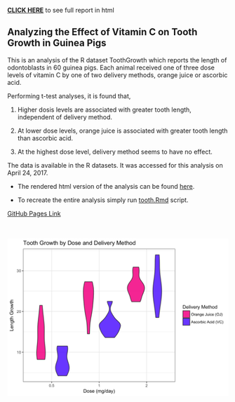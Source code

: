[**CLICK HERE**](https://reyvaz.github.io/Rs-ToothGrowth/tooth.html)
to see full report in html

## Analyzing the Effect of Vitamin C on Tooth Growth in Guinea Pigs

This is an analysis of the R dataset ToothGrowth which reports the length of odontoblasts in 60 guinea pigs. Each animal received one of three dose levels of vitamin C by one of two delivery methods, orange juice or ascorbic acid.

Performing t-test analyses, it is found that,

1. Higher dosis levels are associated with greater tooth length, independent of delivery method.  

2. At lower dose levels, orange juice is associated with greater tooth length than ascorbic acid.   

3. At the highest dose level, delivery method seems to have no effect.   

The data is available in the R datasets. It was accessed for this analysis on April 24, 2017. 

* The rendered html version of the analysis can be found [here](https://reyvaz.github.io/Rs-ToothGrowth/tooth.html).   

* To recreate the entire analysis simply run [tooth.Rmd](tooth.Rmd) script. 

[GitHub Pages Link](https://reyvaz.github.io/Rs-ToothGrowth/)  
<br><br>

<center>
<a href="https://reyvaz.github.io/Rs-ToothGrowth/tooth.html" rel="see html report">
<img src="tooth_files/figure-html/plot1-1.png" alt="Drawing" 
style="width: 600px;"/></a>
</center>
<br><br>